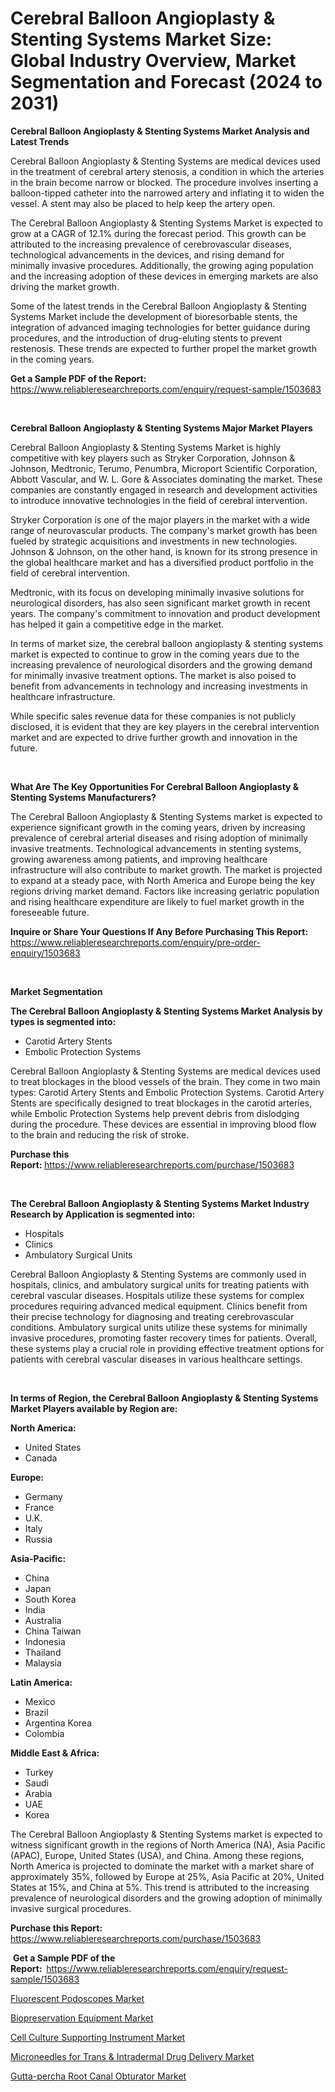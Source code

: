 <p><h1>Cerebral Balloon Angioplasty & Stenting Systems Market Size: Global Industry Overview, Market Segmentation and Forecast (2024 to 2031)</h1></p><p><strong>Cerebral Balloon Angioplasty & Stenting Systems Market Analysis and Latest Trends</strong></p>
<p><p>Cerebral Balloon Angioplasty & Stenting Systems are medical devices used in the treatment of cerebral artery stenosis, a condition in which the arteries in the brain become narrow or blocked. The procedure involves inserting a balloon-tipped catheter into the narrowed artery and inflating it to widen the vessel. A stent may also be placed to help keep the artery open.</p><p>The Cerebral Balloon Angioplasty & Stenting Systems Market is expected to grow at a CAGR of 12.1% during the forecast period. This growth can be attributed to the increasing prevalence of cerebrovascular diseases, technological advancements in the devices, and rising demand for minimally invasive procedures. Additionally, the growing aging population and the increasing adoption of these devices in emerging markets are also driving the market growth.</p><p>Some of the latest trends in the Cerebral Balloon Angioplasty & Stenting Systems Market include the development of bioresorbable stents, the integration of advanced imaging technologies for better guidance during procedures, and the introduction of drug-eluting stents to prevent restenosis. These trends are expected to further propel the market growth in the coming years.</p></p>
<p><strong>Get a Sample PDF of the Report:&nbsp;</strong> <a href="https://www.reliableresearchreports.com/enquiry/request-sample/1503683">https://www.reliableresearchreports.com/enquiry/request-sample/1503683</a></p>
<p>&nbsp;</p>
<p><strong>Cerebral Balloon Angioplasty & Stenting Systems Major Market Players</strong></p>
<p><p>Cerebral Balloon Angioplasty & Stenting Systems Market is highly competitive with key players such as Stryker Corporation, Johnson & Johnson, Medtronic, Terumo, Penumbra, Microport Scientific Corporation, Abbott Vascular, and W. L. Gore & Associates dominating the market. These companies are constantly engaged in research and development activities to introduce innovative technologies in the field of cerebral intervention.</p><p>Stryker Corporation is one of the major players in the market with a wide range of neurovascular products. The company's market growth has been fueled by strategic acquisitions and investments in new technologies. Johnson & Johnson, on the other hand, is known for its strong presence in the global healthcare market and has a diversified product portfolio in the field of cerebral intervention.</p><p>Medtronic, with its focus on developing minimally invasive solutions for neurological disorders, has also seen significant market growth in recent years. The company's commitment to innovation and product development has helped it gain a competitive edge in the market.</p><p>In terms of market size, the cerebral balloon angioplasty & stenting systems market is expected to continue to grow in the coming years due to the increasing prevalence of neurological disorders and the growing demand for minimally invasive treatment options. The market is also poised to benefit from advancements in technology and increasing investments in healthcare infrastructure.</p><p>While specific sales revenue data for these companies is not publicly disclosed, it is evident that they are key players in the cerebral intervention market and are expected to drive further growth and innovation in the future.</p></p>
<p>&nbsp;</p>
<p><strong>What Are The Key Opportunities For Cerebral Balloon Angioplasty & Stenting Systems Manufacturers?</strong></p>
<p><p>The Cerebral Balloon Angioplasty & Stenting Systems market is expected to experience significant growth in the coming years, driven by increasing prevalence of cerebral arterial diseases and rising adoption of minimally invasive treatments. Technological advancements in stenting systems, growing awareness among patients, and improving healthcare infrastructure will also contribute to market growth. The market is projected to expand at a steady pace, with North America and Europe being the key regions driving market demand. Factors like increasing geriatric population and rising healthcare expenditure are likely to fuel market growth in the foreseeable future.</p></p>
<p><strong>Inquire or Share Your Questions If Any Before Purchasing This Report:</strong> <a href="https://www.reliableresearchreports.com/enquiry/pre-order-enquiry/1503683">https://www.reliableresearchreports.com/enquiry/pre-order-enquiry/1503683</a></p>
<p>&nbsp;</p>
<p><strong>Market Segmentation</strong></p>
<p><strong>The Cerebral Balloon Angioplasty & Stenting Systems Market Analysis by types is segmented into:</strong></p>
<p><ul><li>Carotid Artery Stents</li><li>Embolic Protection Systems</li></ul></p>
<p><p>Cerebral Balloon Angioplasty & Stenting Systems are medical devices used to treat blockages in the blood vessels of the brain. They come in two main types: Carotid Artery Stents and Embolic Protection Systems. Carotid Artery Stents are specifically designed to treat blockages in the carotid arteries, while Embolic Protection Systems help prevent debris from dislodging during the procedure. These devices are essential in improving blood flow to the brain and reducing the risk of stroke.</p></p>
<p><strong>Purchase this Report:&nbsp;</strong><a href="https://www.reliableresearchreports.com/purchase/1503683">https://www.reliableresearchreports.com/purchase/1503683</a></p>
<p>&nbsp;</p>
<p><strong>The Cerebral Balloon Angioplasty & Stenting Systems Market Industry Research by Application is segmented into:</strong></p>
<p><ul><li>Hospitals</li><li>Clinics</li><li>Ambulatory Surgical Units</li></ul></p>
<p><p>Cerebral Balloon Angioplasty & Stenting Systems are commonly used in hospitals, clinics, and ambulatory surgical units for treating patients with cerebral vascular diseases. Hospitals utilize these systems for complex procedures requiring advanced medical equipment. Clinics benefit from their precise technology for diagnosing and treating cerebrovascular conditions. Ambulatory surgical units utilize these systems for minimally invasive procedures, promoting faster recovery times for patients. Overall, these systems play a crucial role in providing effective treatment options for patients with cerebral vascular diseases in various healthcare settings.</p></p>
<p>&nbsp;</p>
<p><strong>In terms of Region, the Cerebral Balloon Angioplasty & Stenting Systems Market Players available by Region are:</strong></p>
<p>
    <p> <strong> North America: </strong>
        <ul>
            <li>United States</li>
            <li>Canada</li>
        </ul>
        </p> 
    <p> <strong> Europe: </strong>
        <ul>
            <li>Germany</li>
            <li>France</li>
            <li>U.K.</li>
            <li>Italy</li>
            <li>Russia</li>
        </ul>
        </p> 
    <p> <strong> Asia-Pacific: </strong>
        <ul>
            <li>China</li>
            <li>Japan</li>
            <li>South Korea</li>
            <li>India</li>
            <li>Australia</li>
            <li>China Taiwan</li>
            <li>Indonesia</li>
            <li>Thailand</li>
            <li>Malaysia</li>
        </ul>
        </p> 
    <p> <strong> Latin America: </strong>
        <ul>
            <li>Mexico</li>
            <li>Brazil</li>
            <li>Argentina Korea</li>
            <li>Colombia</li>
        </ul>
        </p> 
    <p> <strong> Middle East & Africa: </strong>
        <ul>
            <li>Turkey</li>
            <li>Saudi</li>
            <li>Arabia</li>
            <li>UAE</li>
            <li>Korea</li>
        </ul>
    </p>
    </p>
<p><p>The Cerebral Balloon Angioplasty & Stenting Systems market is expected to witness significant growth in the regions of North America (NA), Asia Pacific (APAC), Europe, United States (USA), and China. Among these regions, North America is projected to dominate the market with a market share of approximately 35%, followed by Europe at 25%, Asia Pacific at 20%, United States at 15%, and China at 5%. This trend is attributed to the increasing prevalence of neurological disorders and the growing adoption of minimally invasive surgical procedures.</p></p>
<p><strong>Purchase this Report: </strong><a href="https://www.reliableresearchreports.com/purchase/1503683">https://www.reliableresearchreports.com/purchase/1503683</a></p>
<p>&nbsp;<strong>Get a Sample PDF of the Report:&nbsp;&nbsp;</strong><a href="https://www.reliableresearchreports.com/enquiry/request-sample/1503683">https://www.reliableresearchreports.com/enquiry/request-sample/1503683</a></p>
<p><strong></strong></p>
<p><p><a href="https://medium.com/p/5a2f3b056762/edit">Fluorescent Podoscopes Market</a></p><p><a href="https://medium.com/@bethelokon998/biopreservation-equipment-market-trends-and-market-analysis-forecasted-for-period-2024-2031-e857a26e0bbd">Biopreservation Equipment Market</a></p><p><a href="https://medium.com/@bethelokon998/cell-culture-supporting-instrument-market-share-evolution-and-market-growth-trends-2024-2031-805fa4d703b0">Cell Culture Supporting Instrument Market</a></p><p><a href="https://medium.com/@paulmcglynn6456/microneedles-for-trans-amp-intradermal-drug-delivery-market-analysis-its-cagr-market-ca44670c1188">Microneedles for Trans & Intradermal Drug Delivery Market</a></p><p><a href="https://medium.com/p/c5a91ea27fc4/edit">Gutta-percha Root Canal Obturator Market</a></p></p>